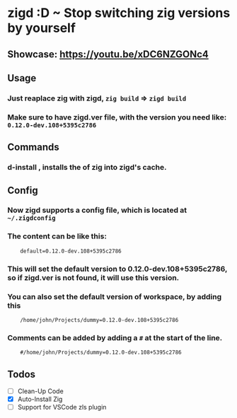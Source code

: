 # zigd :D ~ Stop switching zig versions by yourself

## Showcase: https://youtu.be/xDC6NZGONc4

## Usage

### Just reaplace zig with zigd, `zig build` => `zigd build`
### Make sure to have zigd.ver file, with the version you need like: `0.12.0-dev.108+5395c2786`

## Commands

### d-install <Version>, installs the <Version> of zig into zigd's cache.


## Config

### Now zigd supports a config file, which is located at `~/.zigdconfig`
### The content can be like this:
```
    default=0.12.0-dev.108+5395c2786
```
### This will set the default version to 0.12.0-dev.108+5395c2786, so if zigd.ver is not found, it will use this version.
### You can also set the default version of workspace, by adding this
```
    /home/john/Projects/dummy=0.12.0-dev.108+5395c2786
```
### Comments can be added by adding a `#` at the start of the line.
```
    #/home/john/Projects/dummy=0.12.0-dev.108+5395c2786
```
## Todos

- [ ] Clean-Up Code
- [x] Auto-Install Zig
- [ ] Support for VSCode zls plugin